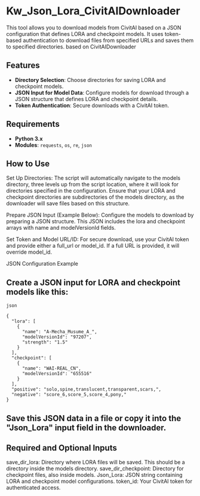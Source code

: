 # Kw_Json_Lora_CivitAIDownloader

This tool allows you to download models from CivitAI based on a JSON configuration that defines LORA and checkpoint models. It uses token-based authentication to download files from specified URLs and saves them to specified directories. based on CivitAIDownloader

## Features
- **Directory Selection**: Choose directories for saving LORA and checkpoint models.
- **JSON Input for Model Data**: Configure models for download through a JSON structure that defines LORA and checkpoint details.
- **Token Authentication**: Secure downloads with a CivitAI token.

## Requirements
- **Python 3.x**
- **Modules**: `requests`, `os`, `re`, `json`

## How to Use

Set Up Directories: The script will automatically navigate to the models directory, three levels up from the script location, where it will look for directories specified in the configuration.
	Ensure that your LORA and checkpoint directories are subdirectories of the models directory, as the downloader will save files based on this structure.

Prepare JSON Input (Example Below): Configure the models to download by preparing a JSON structure. This JSON includes the lora and checkpoint arrays with name and modelVersionId fields.

Set Token and Model URL/ID: For secure download, use your CivitAI token and provide either a full_url or model_id. If a full URL is provided, it will override model_id.

JSON Configuration Example

## Create a JSON input for LORA and checkpoint models like this:

	json

	{
	  "lora": [
		{
		  "name": "A-Mecha_Musume_A_",
		  "modelVersionId": "97207",
		  "strength": "1.5"
		}
	  ],
	  "checkpoint": [
		{
		  "name": "WAI-REAL_CN",
		  "modelVersionId": "655516"
		}
	  ],
	  "positive": "solo,spine,translucent,transparent,scars,",
	  "negative": "score_6,score_5,score_4,pony,"
	}

## Save this JSON data in a file or copy it into the "Json_Lora" input field in the downloader.

## Required and Optional Inputs

save_dir_lora: Directory where LORA files will be saved. This should be a directory inside the models directory.
save_dir_checkpoint: Directory for checkpoint files, also inside models.
Json_Lora: JSON string containing LORA and checkpoint model configurations.
token_id: Your CivitAI token for authenticated access.
